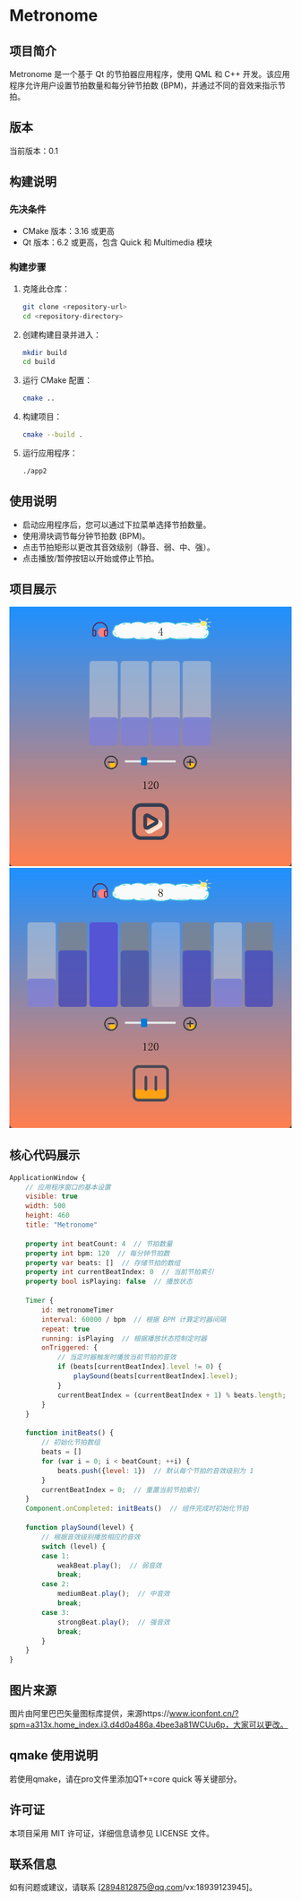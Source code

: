 # Metronome

## 项目简介
Metronome 是一个基于 Qt 的节拍器应用程序，使用 QML 和 C++ 开发。该应用程序允许用户设置节拍数量和每分钟节拍数 (BPM)，并通过不同的音效来指示节拍。

## 版本
当前版本：0.1

## 构建说明

### 先决条件
- CMake 版本：3.16 或更高
- Qt 版本：6.2 或更高，包含 Quick 和 Multimedia 模块

### 构建步骤
1. 克隆此仓库：
   ```bash
   git clone <repository-url>
   cd <repository-directory>
   ```

2. 创建构建目录并进入：
   ```bash
   mkdir build
   cd build
   ```

3. 运行 CMake 配置：
   ```bash
   cmake ..
   ```

4. 构建项目：
   ```bash
   cmake --build .
   ```

5. 运行应用程序：
   ```bash
   ./app2
   ```

## 使用说明
- 启动应用程序后，您可以通过下拉菜单选择节拍数量。
- 使用滑块调节每分钟节拍数 (BPM)。
- 点击节拍矩形以更改其音效级别（静音、弱、中、强）。
- 点击播放/暂停按钮以开始或停止节拍。

## 项目展示
![项目展示图片1](/jpg/1.png)
![项目展示图片2](/jpg/2.png)


## 核心代码展示
```qml
ApplicationWindow {
    // 应用程序窗口的基本设置
    visible: true
    width: 500
    height: 460
    title: "Metronome"

    property int beatCount: 4  // 节拍数量
    property int bpm: 120  // 每分钟节拍数
    property var beats: []  // 存储节拍的数组
    property int currentBeatIndex: 0  // 当前节拍索引
    property bool isPlaying: false  // 播放状态

    Timer {
        id: metronomeTimer
        interval: 60000 / bpm  // 根据 BPM 计算定时器间隔
        repeat: true
        running: isPlaying  // 根据播放状态控制定时器
        onTriggered: {
            // 当定时器触发时播放当前节拍的音效
            if (beats[currentBeatIndex].level != 0) {
                playSound(beats[currentBeatIndex].level);
            }
            currentBeatIndex = (currentBeatIndex + 1) % beats.length;  // 循环更新当前节拍索引
        }
    }

    function initBeats() {
        // 初始化节拍数组
        beats = []
        for (var i = 0; i < beatCount; ++i) {
            beats.push({level: 1})  // 默认每个节拍的音效级别为 1
        }
        currentBeatIndex = 0;  // 重置当前节拍索引
    }
    Component.onCompleted: initBeats()  // 组件完成时初始化节拍

    function playSound(level) {
        // 根据音效级别播放相应的音效
        switch (level) {
        case 1:
            weakBeat.play();  // 弱音效
            break;
        case 2:
            mediumBeat.play();  // 中音效
            break;
        case 3:
            strongBeat.play();  // 强音效
            break;
        }
    }
}
```

## 图片来源
图片由阿里巴巴矢量图标库提供，来源https://www.iconfont.cn/?spm=a313x.home_index.i3.d4d0a486a.4bee3a81WCUu6p，大家可以更改。

## qmake 使用说明
若使用qmake，请在pro文件里添加QT+=core quick 等关键部分。

## 许可证
本项目采用 MIT 许可证，详细信息请参见 LICENSE 文件。

## 联系信息
如有问题或建议，请联系 [2894812875@qq.com/vx:18939123945]。
